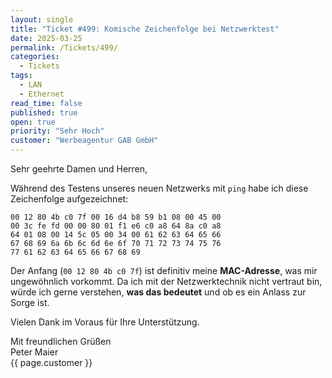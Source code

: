```yaml
---
layout: single
title: "Ticket #499: Komische Zeichenfolge bei Netzwerktest"
date: 2025-03-25
permalink: /Tickets/499/
categories:
  - Tickets
tags:
  - LAN
  - Ethernet
read_time: false
published: true
open: true
priority: "Sehr Hoch"
customer: "Werbeagentur GAB GmbH"
---
```


Sehr geehrte Damen und Herren,

Während des Testens unseres neuen Netzwerks mit `ping` habe ich diese Zeichenfolge aufgezeichnet:

```
00 12 80 4b c0 7f 00 16 d4 b8 59 b1 08 00 45 00
00 3c fe fd 00 00 80 01 f1 e6 c0 a8 64 8a c0 a8
64 01 08 00 14 5c 05 00 34 00 61 62 63 64 65 66
67 68 69 6a 6b 6c 6d 6e 6f 70 71 72 73 74 75 76
77 61 62 63 64 65 66 67 68 69
```

Der Anfang (`00 12 80 4b c0 7f`) ist definitiv meine **MAC-Adresse**, was mir ungewöhnlich vorkommt.
Da ich mit der Netzwerktechnik nicht vertraut bin, würde ich gerne verstehen, **was das bedeutet** und ob es ein Anlass zur Sorge ist.

Vielen Dank im Voraus für Ihre Unterstützung.  

Mit freundlichen Grüßen  
Peter Maier  
{{ page.customer }}